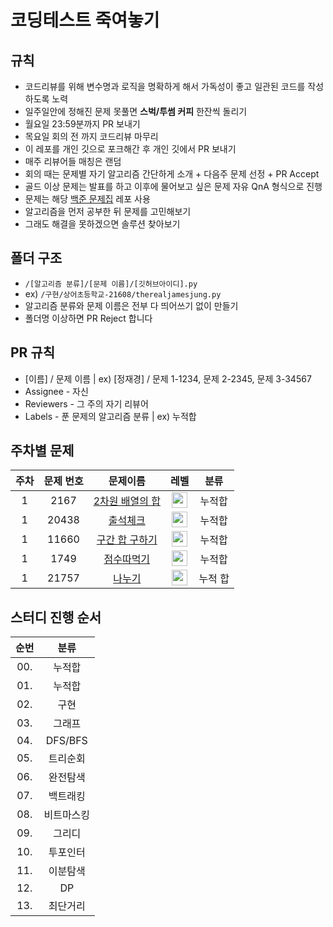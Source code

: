 # 코딩테스트 죽여놓기

## 규칙

- 코드리뷰를 위해 변수명과 로직을 명확하게 해서 가독성이 좋고 일관된 코드를 작성하도록 노력
- 일주일안에 정해진 문제 못풀면 **스벅/투썸 커피** 한잔씩 돌리기
- 월요일 23:59분까지 PR 보내기
- 목요일 회의 전 까지 코드리뷰 마무리
- 이 레포를 개인 깃으로 포크해간 후 개인 깃에서 PR 보내기
- 매주 리뷰어들 매칭은 랜덤
- 회의 때는 문제별 자기 알고리즘 간단하게 소개 + 다음주 문제 선정 + PR Accept
- 골드 이상 문제는 발표를 하고 이후에 물어보고 싶은 문제 자유 QnA 형식으로 진행
- 문제는 해당 [백준 문제집](https://github.com/tony9402/baekjoon) 레포 사용
- 알고리즘을 먼저 공부한 뒤 문제를 고민해보기
- 그래도 해결을 못하겠으면 솔루션 찾아보기

## 폴더 구조

- `/[알고리즘 분류]/[문제 이름]/[깃허브아이디].py`
- ex) `/구현/상어초등학교-21608/therealjamesjung.py`
- 알고리즘 분류와 문제 이름은 전부 다 띄어쓰기 없이 만들기
- 폴더명 이상하면 PR Reject 합니다

## PR 규칙

- [이름] / 문제 이름 | ex) [정재경] / 문제 1-1234, 문제 2-2345, 문제 3-34567
- Assignee - 자신
- Reviewers - 그 주의 자기 리뷰어
- Labels - 푼 문제의 알고리즘 분류 | ex) 누적합

## 주차별 문제

|주차|문제 번호|문제이름|레벨|분류|
|:-:|:-:|:-:|:-:|:-:|
|1|2167|[2차원 배열의 합](https://www.acmicpc.net/problem/2167)|<img height="25px" width="25px" src="https://static.solved.ac/tier_small/6.svg"/>|누적합|
|1|20438|[출석체크](https://www.acmicpc.net/problem/20438)|<img height="25px" width="25px" src="https://static.solved.ac/tier_small/9.svg"/>|누적합|
|1|11660|[구간 합 구하기](https://www.acmicpc.net/problem/11660)|<img height="25px" width="25px" src="https://static.solved.ac/tier_small/10.svg"/>|누적합|
|1|1749|[점수따먹기](https://www.acmicpc.net/problem/1749)|<img height="25px" width="25px" src="https://static.solved.ac/tier_small/12.svg"/>|누적합|
|1|21757|[나누기](https://www.acmicpc.net/problem/21757)|<img height="25px" width="25px" src="https://static.solved.ac/tier_small/14.svg"/>|누적 합|


## 스터디 진행 순서

|순번|분류|
|:-:|:-:|
|00.|누적합|
|01.|누적합|
|02.|구현|
|03.|그래프|
|04.|DFS/BFS|
|05.|트리순회|
|06.|완전탐색|
|07.|백트래킹|
|08.|비트마스킹|
|09.|그리디|
|10.|투포인터|
|11.|이분탐색|
|12.|DP|
|13.|최단거리|
